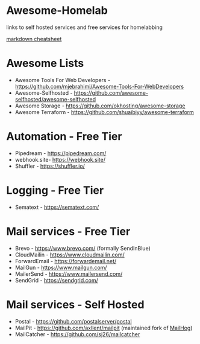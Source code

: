 # Awesome-Homelab
links to self hosted services and free services for homelabbing

[markdown cheatsheet](https://www.markdownguide.org/cheat-sheet/)

# Awesome Lists
  - Awesome Tools For Web Developers - https://github.com/mjebrahimi/Awesome-Tools-For-WebDevelopers
  - Awesome-Selfhosted - https://github.com/awesome-selfhosted/awesome-selfhosted
  - Awesome Storage - https://github.com/okhosting/awesome-storage
  - Awesome Terraform - https://github.com/shuaibiyy/awesome-terraform

# Automation - Free Tier
  - Pipedream - https://pipedream.com/
  - webhook.site- https://webhook.site/
  - Shuffler - https://shuffler.io/

# Logging - Free Tier
  - Sematext - https://sematext.com/

# Mail services - Free Tier
  - Brevo - https://www.brevo.com/ (formally SendInBlue)
  - CloudMailin - https://www.cloudmailin.com/
  - ForwardEmail - https://forwardemail.net/
  - MailGun - https://www.mailgun.com/
  - MailerSend - https://www.mailersend.com/
  - SendGrid - https://sendgrid.com/

# Mail services - Self Hosted
  - Postal - https://github.com/postalserver/postal
  - MailPit - https://github.com/axllent/mailpit (maintained fork of [MailHog](https://github.com/axllent/mailpit#why-rewrite-mailhog))
  - MailCatcher - https://github.com/sj26/mailcatcher
